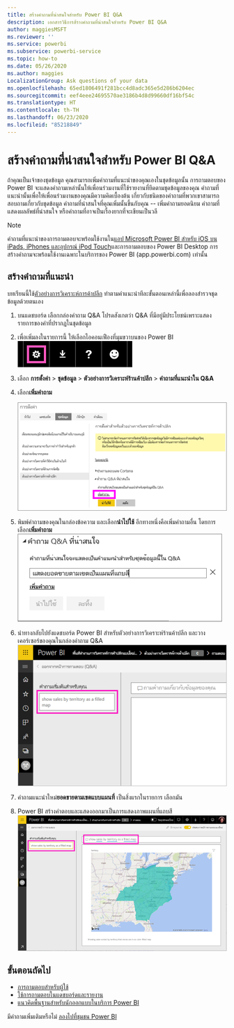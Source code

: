 ```yaml
---
title: สร้างคำถามที่น่าสนใจสำหรับ Power BI Q&A
description: เอกสารวิธีการส้รางคำถามที่น่าสนใจสำหรับ Power BI Q&A
author: maggiesMSFT
ms.reviewer: ''
ms.service: powerbi
ms.subservice: powerbi-service
ms.topic: how-to
ms.date: 05/26/2020
ms.author: maggies
LocalizationGroup: Ask questions of your data
ms.openlocfilehash: 65ed1806491f281bcc4d8adc365e5d286b6204ec
ms.sourcegitcommit: eef4eee24695570ae3186b4d8d99660df16bf54c
ms.translationtype: HT
ms.contentlocale: th-TH
ms.lasthandoff: 06/23/2020
ms.locfileid: "85218849"
---
```

# <a name="create-featured-questions-for-power-bi-qa"></a>สร้างคำถามที่น่าสนใจสำหรับ Power BI Q&A
ถ้าคุณเป็นเจ้าของชุดข้อมูล คุณสามารถเพิ่มคำถามที่แนะนำของคุณเองในชุดข้อมูลนั้น การถามตอบของ Power BI จะแสดงคำถามเหล่านั้นให้เพื่อนร่วมงานที่ใช้รายงานที่ยึดตามชุดข้อมูลของคุณ  คำถามที่แนะนำนั้นเพื่อให้เพื่อนร่วมงานของคุณมีความคิดเบื้องต้น เกี่ยวกับชนิดของคำถามที่พวกเขาสามารถสอบถามเกี่ยวกับชุดข้อมูล คำถามที่น่าสนใจที่คุณเพิ่มนั้นขึ้นกับคุณ -- เพิ่มคำถามยอดนิยม คำถามที่แสดงผลลัพธ์ที่น่าสนใจ หรือคำถามที่อาจเป็นเรื่องยากที่จะเขียนเป็นวลี


> [!NOTE]
> คำถามที่แนะนำของการถามตอบจะพร้อมใช้งานใน[แอป Microsoft Power BI สำหรับ iOS บน iPads, iPhones และอุปกรณ์ iPod Touch](../consumer/mobile/mobile-apps-ios-qna.md)และการถามตอบของ Power BI Desktop การสร้างคำถามจะพร้อมใช้งานเฉพาะในบริการของ Power BI (app.powerbi.com) เท่านั้น
> 

## <a name="create-a-featured-question"></a>สร้างคำถามที่แนะนำ

บทเรียนนี้ใช้[ตัวอย่างการวิเคราะห์การค้าปลีก](sample-datasets.md) ทำตามคำแนะนำทีละขั้นตอนเหล่านี้เพื่อลองสำรวจชุดข้อมูลด้วยตนเอง

1. บนแดชบอร์ด เลือกกล่องคำถาม Q&A   โปรดสังเกตว่า Q&A ที่มีอยู่มีประโยชน์เพราะแสดงรายการของคำที่ปรากฏในชุดข้อมูล
2. เพื่อเพิ่มลงในรายการนี้ ให้เลือกไอคอนเฟืองที่มุมขวาบนของ Power BI  
   ![ไอคอนรูปเฟือง](media/service-q-and-a-create-featured-questions/pbi_gearicon2.jpg)
3. เลือก **การตั้งค่า** &gt; **ชุดข้อมูล** &gt; **ตัวอย่างการวิเคราะห์ร้านค้าปลีก** &gt; **คำถามที่แนะนำใน Q&A**  
4. เลือก**เพิ่มคำถาม**
   
   ![เมนูการตั้งค่า](media/service-q-and-a-create-featured-questions/power-bi-settings.png)
5. พิมพ์คำถามของคุณในกล่องข้อความ และเลือก**นำไปใช้**   อีกทางหนึ่งคือเพิ่มคำถามอื่น โดยการเลือก**เพิ่มคำถาม**  
   ![บานหน้าต่างคำถาม Q&A ที่น่าสนใจ](media/service-q-and-a-create-featured-questions/power-bi-type-featured-question.png)
6. นำทางกลับไปยังแดชบอร์ด Power BI สำหรับตัวอย่างการวิเคราะห์ร้านค้าปลีก และวางเคอร์เซอร์ของคุณในกล่องคำถาม Q&A   
   ![กล่องคำถามสำหรับถามตอบพร้อมกับคำถามที่แนะนำ](media/service-q-and-a-create-featured-questions/power-bi-qna-featured-question-to-start.png)
7. คำถามแนะนำใหม่**ยอดขายตามเขตแบบแผนที่** เป็นสิ่งแรกในรายการ เลือกมัน  
8. Power BI สร้างคำตอบและแสดงออกมาเป็นการแสดงภาพแผนที่แถบสี  
   ![ถามตอบคำถามที่ได้รับการตอบกลับที่แนะนำ: แสดงภาพแผนที่](media/service-q-and-a-create-featured-questions/power-bi-qna-featured-question.png)

## <a name="next-steps"></a>ขั้นตอนถัดไป

- [การถามตอบสำหรับผู้ใช้](../consumer/end-user-q-and-a.md)  
- [ใช้การถามตอบในแดชบอร์ดและรายงาน](power-bi-tutorial-q-and-a.md)  
- [แนวคิดพื้นฐานสำหรับนักออกแบบในบริการ Power BI](../fundamentals/service-basic-concepts.md)  

มีคำถามเพิ่มเติมหรือไม่ [ลองไปที่ชุมชน Power BI](https://community.powerbi.com/)
